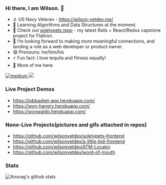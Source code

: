### Hi there, I am Wilson. 👋

<!--
- 👯 I’m looking to collaborate on ...
- 🤔 I’m looking for help with ...
- 🔭 I’m currently finished with my Module 3 project(a-little-bid) at Flatiron utilizing vanilla JS and a rails API that I built.
**wilsonvetdev/wilsonvetdev** is a ✨ _special_ ✨ repository because its `README.md` (this file) appears on your GitHub profile.

Here are some ideas to get you started:
-->

- ⚓️ US Navy Veteran -  https://wilson-vetdev.me/
- 🌱 Learning Algorithms and Data Structures at the moment. 
- 🐥 Check out 
<a href='https://github.com/wilsonvetdev/solelypets-frontend' target='_blank'>solelypets repo</a> - my latest Rails + React/Redux capstone project for Flatiron.
- 🤔 I’m looking forward to making more meaningful connections, and landing a role as a web developer or product owner.
- 😄 Pronouns: he/him/his
- ⚡ Fun fact: I love tequila and fitness equally!
- 💬 More of me here:
<a href="https://medium.com/@wilsonvetdev">
  <img alt="medium" src="https://img.shields.io/badge/medium-%2312100E.svg?&style=for-the-badge&logo=medium&logoColor=white" />
</a>

<a href="https://www.linkedin.com/in/wilsonvetdev/">
    <img src="https://img.shields.io/badge/linkedin-%230077B5.svg?&style=for-the-badge&logo=linkedin&logoColor=white" />
</a>

### Live Project Demos
- https://jobbasket-app.herokuapp.com/
- https://wyn-hangry.herokuapp.com/
- https://wynwaldo.herokuapp.com/


### None-Live Projects(pictures and gifs attached in repos)
- https://github.com/wilsonvetdev/solelypets-frontend
- https://github.com/wilsonvetdev/a-little-bid-frontend
- https://github.com/wilsonvetdev/ATM-Locator
- https://github.com/wilsonvetdev/word-of-mouth

### Stats
![Anurag's github stats](https://github-readme-stats.vercel.app/api?username=wilsonvetdev&show_icons=true&theme=nord)
